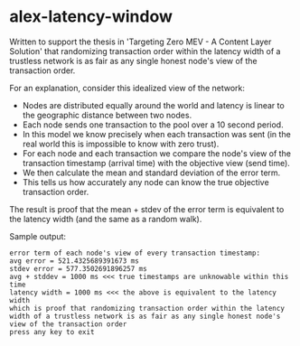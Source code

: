 # alex-latency-window
Written to support the thesis in 'Targeting Zero MEV - A Content Layer Solution' that randomizing transaction order within the latency width of a trustless network is as fair as any single honest node's view of the transaction order.

For an explanation, consider this idealized view of the network:
- Nodes are distributed equally around the world and latency is linear to the geographic distance between two nodes.
- Each node sends one transaction to the pool over a 10 second period.
- In this model we know precisely when each transaction was sent (in the real world this is impossible to know with zero trust).
- For each node and each transaction we compare the node's view of the transaction timestamp (arrival time) with the objective view (send time).
- We then calculate the mean and standard deviation of the error term.
- This tells us how accurately any node can know the true objective transaction order. 

The result is proof that the mean + stdev of the error term is equivalent to the latency width (and the same as a random walk).

Sample output:
```
error term of each node's view of every transaction timestamp:
avg error = 521.4325689391673 ms
stdev error = 577.3502691896257 ms
avg + stddev = 1000 ms <<< true timestamps are unknowable within this time
latency width = 1000 ms <<< the above is equivalent to the latency width
which is proof that randomizing transaction order within the latency width of a trustless network is as fair as any single honest node's view of the transaction order
press any key to exit
```
